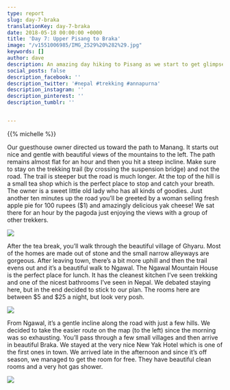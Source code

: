 ```yaml
---
type: report
slug: day-7-braka
translationKey: day-7-braka
date: 2018-05-18 00:00:00 +0000
title: 'Day 7: Upper Pisang to Braka'
image: "/v1551006985/IMG_2529%20%282%29.jpg"
keywords: []
author: dave
description: An amazing day hiking to Pisang as we start to get glimpses of the Annapurna range.
social_posts: false
description_facebook: ''
description_twitter: '#nepal #trekking #annapurna'
description_instagram: ''
description_pinterest: ''
description_tumblr: ''


---
```

{{% michelle %}}

Our guesthouse owner directed us toward the path to Manang. It starts out nice and gentle with beautiful views of the mountains to the left. The path remains almost flat for an hour and then you hit a steep incline. Make sure to stay on the trekking trail (by crossing the suspension bridge) and not the road. The trail is steeper but the road is much longer. At the top of the hill is a small tea shop which is the perfect place to stop and catch your breath. The owner is a sweet little old lady who has all kinds of goodies. Just another ten minutes up the road you’ll be greeted by a woman selling fresh apple pie for 100 rupees ($1) and amazingly delicious yak cheese! We sat there for an hour by the pagoda just enjoying the views with a group of other trekkers.

![](https://res.cloudinary.com/wildernessprime/image/upload/w_800,dpr_auto/v1551006985/IMG_2529%20%282%29.jpg)

After the tea break, you’ll walk through the beautiful village of Ghyaru. Most of the homes are made out of stone and the small narrow alleyways are gorgeous. After leaving town, there’s a bit more uphill and then the trail evens out and it’s a beautiful walk to Ngawal. The Ngawal Mountain House is the perfect place for lunch. It has the cleanest kitchen I’ve seen trekking and one of the nicest bathrooms I’ve seen in Nepal. We debated staying here, but in the end decided to stick to our plan. The rooms here are between $5 and $25 a night, but look very posh.

![](https://res.cloudinary.com/wildernessprime/image/upload/w_800,dpr_auto/v1551463363/IMG_2519.jpg)

From Ngawal, it’s a gentle incline along the road with just a few hills. We decided to take the easier route on the map (to the left) since the morning was so exhausting. You’ll pass through a few small villages and then arrive in beautiful Braka. We stayed at the very nice New Yak Hotel which is one of the first ones in town. We arrived late in the afternoon and since it’s off season, we managed to get the room for free. They have beautiful clean rooms and a very hot gas shower.

![](https://res.cloudinary.com/wildernessprime/image/upload/w_800,dpr_auto/v1551463693/IMG_2600%20%281%29.jpg)